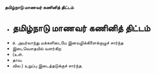 **தமிழ்நாடு மாணவர் கணினித் திட்டம்**
- # தமிழ்நாடு மாணவர் கணினித் திட்டம்
- a. அயர்லாந்து மக்களிடையே இனவழிக்கிளைக்குழுச் சார்ந்த
- இடைவௌதயில் வளர்கிற
- (உள்.
- தாவ.
- வில.) உறுப்பு இடைத்தடுக்குச் சார்ந்த.

